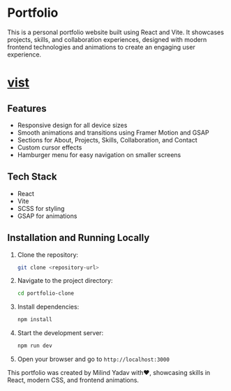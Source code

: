 # Portfolio

This is a personal portfolio website built using React and Vite. It showcases projects, skills, and collaboration experiences, designed with modern frontend technologies and animations to create an engaging user experience.

<a href="https://milindpersonal-3dportfolio.netlify.app/">
<h1>vist</h1>
</a>

## Features

- Responsive design for all device sizes
- Smooth animations and transitions using Framer Motion and GSAP
- Sections for About, Projects, Skills, Collaboration, and Contact
- Custom cursor effects
- Hamburger menu for easy navigation on smaller screens

## Tech Stack

- React
- Vite
- SCSS for styling
- GSAP for animations

## Installation and Running Locally

1. Clone the repository:
   ```bash
   git clone <repository-url>
   ```
2. Navigate to the project directory:
   ```bash
   cd portfolio-clone
   ```
3. Install dependencies:
   ```bash
   npm install
   ```
4. Start the development server:
   ```bash
   npm run dev
   ```
5. Open your browser and go to `http://localhost:3000`



This portfolio was created by Milind Yadav with♥️, showcasing skills in React, modern CSS, and frontend animations.
